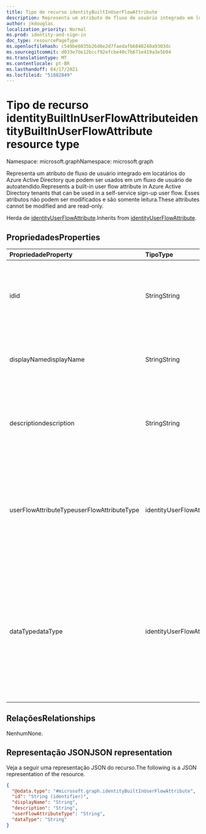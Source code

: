 ```yaml
---
title: Tipo de recurso identityBuiltInUserFlowAttribute
description: Representa um atributo de fluxo de usuário integrado em locatários do Azure Active Directory que podem ser usados em um fluxo de usuário de autoatendido.
author: jkdouglas
localization_priority: Normal
ms.prod: identity-and-sign-in
doc_type: resourcePageType
ms.openlocfilehash: c549be6035b26d6e2d7faedafb6848240a9303dc
ms.sourcegitcommit: d033e7de12bccf92efcbe40c7b671e419a3e5b94
ms.translationtype: MT
ms.contentlocale: pt-BR
ms.lasthandoff: 04/17/2021
ms.locfileid: "51882849"
---
```

# <a name="identitybuiltinuserflowattribute-resource-type"></a><span data-ttu-id="5b614-103">Tipo de recurso identityBuiltInUserFlowAttribute</span><span class="sxs-lookup"><span data-stu-id="5b614-103">identityBuiltInUserFlowAttribute resource type</span></span>

<span data-ttu-id="5b614-104">Namespace: microsoft.graph</span><span class="sxs-lookup"><span data-stu-id="5b614-104">Namespace: microsoft.graph</span></span>

<span data-ttu-id="5b614-105">Representa um atributo de fluxo de usuário integrado em locatários do Azure Active Directory que podem ser usados em um fluxo de usuário de autoatendido.</span><span class="sxs-lookup"><span data-stu-id="5b614-105">Represents a built-in user flow attribute in Azure Active Directory tenants that can be used in a self-service sign-up user flow.</span></span> <span data-ttu-id="5b614-106">Esses atributos não podem ser modificados e são somente leitura.</span><span class="sxs-lookup"><span data-stu-id="5b614-106">These attributes cannot be modified and are read-only.</span></span>

<span data-ttu-id="5b614-107">Herda de [identityUserFlowAttribute](../resources/identityuserflowattribute.md).</span><span class="sxs-lookup"><span data-stu-id="5b614-107">Inherits from [identityUserFlowAttribute](../resources/identityuserflowattribute.md).</span></span>

## <a name="properties"></a><span data-ttu-id="5b614-108">Propriedades</span><span class="sxs-lookup"><span data-stu-id="5b614-108">Properties</span></span>

|<span data-ttu-id="5b614-109">Propriedade</span><span class="sxs-lookup"><span data-stu-id="5b614-109">Property</span></span>|<span data-ttu-id="5b614-110">Tipo</span><span class="sxs-lookup"><span data-stu-id="5b614-110">Type</span></span>|<span data-ttu-id="5b614-111">Descrição</span><span class="sxs-lookup"><span data-stu-id="5b614-111">Description</span></span>|
|:---|:---|:---|
|<span data-ttu-id="5b614-112">id</span><span class="sxs-lookup"><span data-stu-id="5b614-112">id</span></span>|<span data-ttu-id="5b614-113">String</span><span class="sxs-lookup"><span data-stu-id="5b614-113">String</span></span>|<span data-ttu-id="5b614-114">O identificador do atributo de fluxo do usuário.</span><span class="sxs-lookup"><span data-stu-id="5b614-114">The identifier of the user flow attribute.</span></span> <span data-ttu-id="5b614-115">Esse é um atributo somente leitura criado automaticamente.</span><span class="sxs-lookup"><span data-stu-id="5b614-115">This is a read-only attribute that is automatically created.</span></span> <span data-ttu-id="5b614-116">Herdado [de identityUserFlowAttribute](../resources/identityuserflowattribute.md)</span><span class="sxs-lookup"><span data-stu-id="5b614-116">Inherited from [identityUserFlowAttribute](../resources/identityuserflowattribute.md)</span></span>|
|<span data-ttu-id="5b614-117">displayName</span><span class="sxs-lookup"><span data-stu-id="5b614-117">displayName</span></span>|<span data-ttu-id="5b614-118">String</span><span class="sxs-lookup"><span data-stu-id="5b614-118">String</span></span>|<span data-ttu-id="5b614-119">O nome de exibição do atributo de fluxo do usuário.</span><span class="sxs-lookup"><span data-stu-id="5b614-119">The display name of the user flow attribute.</span></span> <span data-ttu-id="5b614-120">Herdado [de identityUserFlowAttribute](../resources/identityuserflowattribute.md).</span><span class="sxs-lookup"><span data-stu-id="5b614-120">Inherited from [identityUserFlowAttribute](../resources/identityuserflowattribute.md).</span></span> <span data-ttu-id="5b614-121">Somente leitura.</span><span class="sxs-lookup"><span data-stu-id="5b614-121">Read-only.</span></span>|
|<span data-ttu-id="5b614-122">description</span><span class="sxs-lookup"><span data-stu-id="5b614-122">description</span></span>|<span data-ttu-id="5b614-123">String</span><span class="sxs-lookup"><span data-stu-id="5b614-123">String</span></span>|<span data-ttu-id="5b614-124">A descrição do atributo de fluxo de usuário exibido para o usuário no momento da inscrição.</span><span class="sxs-lookup"><span data-stu-id="5b614-124">The description of the user flow attribute that's shown to the user at the time of sign-up.</span></span> <span data-ttu-id="5b614-125">Herdado [de identityUserFlowAttribute](../resources/identityuserflowattribute.md).</span><span class="sxs-lookup"><span data-stu-id="5b614-125">Inherited from [identityUserFlowAttribute](../resources/identityuserflowattribute.md).</span></span> <span data-ttu-id="5b614-126">Somente leitura.</span><span class="sxs-lookup"><span data-stu-id="5b614-126">Read-only.</span></span>|
|<span data-ttu-id="5b614-127">userFlowAttributeType</span><span class="sxs-lookup"><span data-stu-id="5b614-127">userFlowAttributeType</span></span>|<span data-ttu-id="5b614-128">identityUserFlowAttributeType</span><span class="sxs-lookup"><span data-stu-id="5b614-128">identityUserFlowAttributeType</span></span>|<span data-ttu-id="5b614-129">O tipo do atributo de fluxo do usuário.</span><span class="sxs-lookup"><span data-stu-id="5b614-129">The type of the user flow attribute.</span></span> <span data-ttu-id="5b614-130">Esse é um atributo somente leitura que é definido automaticamente.</span><span class="sxs-lookup"><span data-stu-id="5b614-130">This is a read-only attribute that is automatically set.</span></span> <span data-ttu-id="5b614-131">O valor dessa propriedade será `builtIn` .</span><span class="sxs-lookup"><span data-stu-id="5b614-131">The value for this property will be `builtIn`.</span></span> <span data-ttu-id="5b614-132">Herdado [de identityUserFlowAttribute](../resources/identityuserflowattribute.md).</span><span class="sxs-lookup"><span data-stu-id="5b614-132">Inherited from [identityUserFlowAttribute](../resources/identityuserflowattribute.md).</span></span> <span data-ttu-id="5b614-133">Somente leitura.</span><span class="sxs-lookup"><span data-stu-id="5b614-133">Read-only.</span></span>|
|<span data-ttu-id="5b614-134">dataType</span><span class="sxs-lookup"><span data-stu-id="5b614-134">dataType</span></span>|<span data-ttu-id="5b614-135">identityUserFlowAttributeDataType</span><span class="sxs-lookup"><span data-stu-id="5b614-135">identityUserFlowAttributeDataType</span></span>|<span data-ttu-id="5b614-136">O tipo de dados do atributo de fluxo do usuário.</span><span class="sxs-lookup"><span data-stu-id="5b614-136">The data type of the user flow attribute.</span></span> <span data-ttu-id="5b614-137">Isso não pode ser modificado após o atributo de fluxo de usuário personalizado ser criado.</span><span class="sxs-lookup"><span data-stu-id="5b614-137">This cannot be modified after the custom user flow attribute is created.</span></span> <span data-ttu-id="5b614-138">Os valores suportados para **dataType** são: `string` , `boolean` , `int64` , `stringCollection` , `dateTime`.</span><span class="sxs-lookup"><span data-stu-id="5b614-138">The supported values for **dataType** are: `string` , `boolean` , `int64` , `stringCollection` , `dateTime`.</span></span> <span data-ttu-id="5b614-139">Herdado [de identityUserFlowAttribute](../resources/identityuserflowattribute.md).</span><span class="sxs-lookup"><span data-stu-id="5b614-139">Inherited from [identityUserFlowAttribute](../resources/identityuserflowattribute.md).</span></span> <span data-ttu-id="5b614-140">Somente leitura.</span><span class="sxs-lookup"><span data-stu-id="5b614-140">Read-only.</span></span>|

## <a name="relationships"></a><span data-ttu-id="5b614-141">Relações</span><span class="sxs-lookup"><span data-stu-id="5b614-141">Relationships</span></span>

<span data-ttu-id="5b614-142">Nenhum</span><span class="sxs-lookup"><span data-stu-id="5b614-142">None.</span></span>

## <a name="json-representation"></a><span data-ttu-id="5b614-143">Representação JSON</span><span class="sxs-lookup"><span data-stu-id="5b614-143">JSON representation</span></span>

<span data-ttu-id="5b614-144">Veja a seguir uma representação JSON do recurso.</span><span class="sxs-lookup"><span data-stu-id="5b614-144">The following is a JSON representation of the resource.</span></span>
<!-- {
  "blockType": "resource",
  "keyProperty": "id",
  "@odata.type": "microsoft.graph.identityBuiltInUserFlowAttribute",
  "baseType": "microsoft.graph.identityUserFlowAttribute",
  "openType": false
}
-->

``` json
{
  "@odata.type": "#microsoft.graph.identityBuiltInUserFlowAttribute",
  "id": "String (identifier)",
  "displayName": "String",
  "description": "String",
  "userFlowAttributeType": "String",
  "dataType": "String"
}
```
